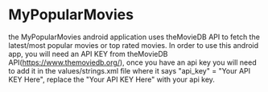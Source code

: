 # MyPopularMovies
the MyPopularMovies android application uses theMovieDB API to fetch the latest/most popular movies or top rated movies.
In order to use this android app, you will need an API KEY from theMovieDB API(https://www.themoviedb.org/),
once you have an api key you will need to add it in the values/strings.xml file where it says
"api_key" = "Your API KEY Here", replace the "Your API KEY Here" with your api key.
